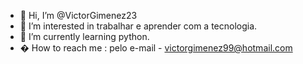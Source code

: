 - 👋 Hi, I’m @VictorGimenez23
- 👀 I’m interested in  trabalhar e aprender com a  tecnologia.
- 🌱 I’m currently learning python.
- � How to reach me : pelo e-mail -  victorgimenez99@hotmail.com

<!---
VictorGimenez23/VictorGimenez23 is a ✨ special ✨ repository because its `README.md` (this file) appears on your GitHub profile.
You can click the Preview link to take a look at your changes.
--->
